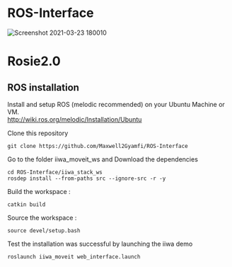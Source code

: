 # ROS-Interface
![Screenshot 2021-03-23 180010](https://user-images.githubusercontent.com/46795132/112195283-aff72e00-8c01-11eb-8148-9e4e37aa9957.png)

# Rosie2.0
## ROS installation
Install and setup ROS (melodic recommended) on your Ubuntu Machine or VM. 
<br />
http://wiki.ros.org/melodic/Installation/Ubuntu
<br />

Clone this repository
```
git clone https://github.com/Maxwell2Gyamfi/ROS-Interface

```
Go to the folder iiwa_moveit_ws and Download the dependencies 
```
cd ROS-Interface/iiwa_stack_ws
rosdep install --from-paths src --ignore-src -r -y
```
Build the workspace :
```
catkin build
```
Source the workspace :
```
source devel/setup.bash
```
Test the installation was successful by launching the iiwa demo
```
roslaunch iiwa_moveit web_interface.launch
```
